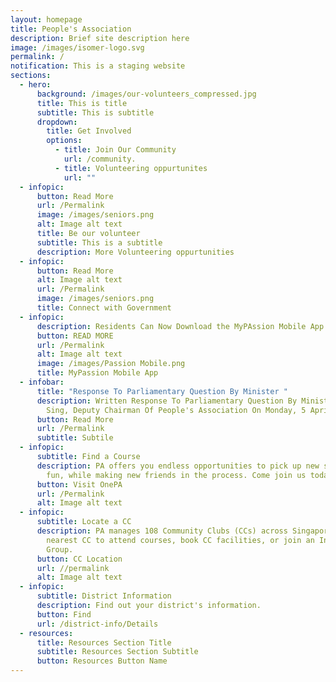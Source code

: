 ```yaml
---
layout: homepage
title: People's Association
description: Brief site description here
image: /images/isomer-logo.svg
permalink: /
notification: This is a staging website
sections:
  - hero:
      background: /images/our-volunteers_compressed.jpg
      title: This is title
      subtitle: This is subtitle
      dropdown:
        title: Get Involved
        options:
          - title: Join Our Community
            url: /community.
          - title: Volunteering oppurtunites
            url: ""
  - infopic:
      button: Read More
      url: /Permalink
      image: /images/seniors.png
      alt: Image alt text
      title: Be our volunteer
      subtitle: This is a subtitle
      description: More Volunteering oppurtunities
  - infopic:
      button: Read More
      alt: Image alt text
      url: /Permalink
      image: /images/seniors.png
      title: Connect with Government
  - infopic:
      description: Residents Can Now Download the MyPAssion Mobile App on Their Phones
      button: READ MORE
      url: /Permalink
      alt: Image alt text
      image: /images/Passion Mobile.png
      title: MyPassion Mobile App
  - infobar:
      title: "Response To Parliamentary Question By Minister "
      description: Written Response To Parliamentary Question By Minister Chan Chun
        Sing, Deputy Chairman Of People's Association On Monday, 5 April 2021
      button: Read More
      url: /Permalink
      subtitle: Subtile
  - infopic:
      subtitle: Find a Course
      description: PA offers you endless opportunities to pick up new skills, have
        fun, while making new friends in the process. Come join us today
      button: Visit OnePA
      url: /Permalink
      alt: Image alt text
  - infopic:
      subtitle: Locate a CC
      description: PA manages 108 Community Clubs (CCs) across Singapore. Visit your
        nearest CC to attend courses, book CC facilities, or join an Interest
        Group.
      button: CC Location
      url: //permalink
      alt: Image alt text
  - infopic:
      subtitle: District Information
      description: Find out your district's information.
      button: Find
      url: /district-info/Details
  - resources:
      title: Resources Section Title
      subtitle: Resources Section Subtitle
      button: Resources Button Name
---
```

